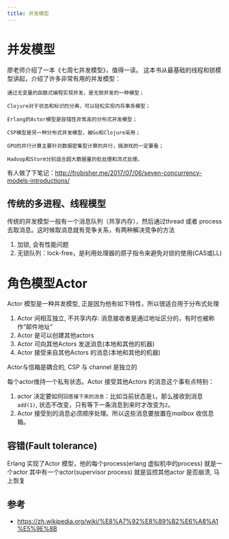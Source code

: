 ```yaml
---
title: 并发模型
---
```

# 并发模型
廖老师介绍了一本《七周七并发模型》，值得一读。 这本书从最基础的线程和锁模型讲起，介绍了许多非常有用的并发模型：

    通过无变量的函数式编程实现并发，是无锁并发的一种模型；

    Clojure对于状态和标识的分离，可以轻松实现内存事务模型；

    Erlang的Actor模型是容错性非常高的分布式并发模型；

    CSP模型是另一种分布式并发模型，被Go和Clojure采用；

    GPU的并行计算主要针对数据密集型计算的并行，搞游戏的一定要看；

    Hadoop和Storm分别适合超大数据量的批处理和流式处理。

有人做了下笔记：http://frobisher.me/2017/07/06/seven-concurrency-models-introductions/

## 传统的多进程、线程模型
传统的并发模型一般有一个消息队列（共享内存），然后通过thread 或者 process 去取消息。这时候取消息就有竞争关系，有两种解决竞争的方法
1. 加锁, 会有性能问题
1. 无锁队列：lock-free，是利用处理器的原子指令来避免对锁的使用(CAS或LL)

# 角色模型Actor
Actor 模型是一种并发模型, 正是因为他有如下特性，所以很适合用于分布式处理 
1. Actor 间相互独立, 不共享内存: 消息接收者是通过地址区分的，有时也被称作“邮件地址”
2. Actor 是可以创建其他actors
2. Actor 可向其他Actors 发送消息(本地和其他的机器)
2. Actor 接受来自其他Actors 的消息(本地和其他的机器)

Actor与信箱是耦合的, CSP 与 channel 是独立的
   
每个actor维持一个私有状态。Actor 接受其他Actors 的消息这个事有点特别：
1. actor 决定要如何`回答接下来的消息`：比如当前状态是`1`，那么接收到消息`add(1)`, 状态不改变，只有等下一条消息到来时才改变为`2`。
2. Actor 接受到的消息必须顺序处理。所以这些消息要放置在*mailbox* 收信息箱。

## 容错(Fault tolerance)
Erlang 实现了Actor 模型，他的每个process(erlang 虚拟机中的process) 就是一个actor
其中有一个actor(supervisor process) 就是监控其他actor 是否崩溃, 马上恢复

## 参考
- https://zh.wikipedia.org/wiki/%E8%A7%92%E8%89%B2%E6%A8%A1%E5%9E%8B


